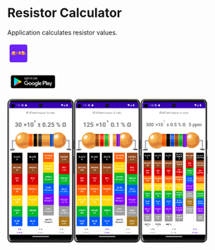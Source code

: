 # Resistor Calculator

Application calculates resistor values.

<img src='/app/src/main/res/mipmap-xxxhdpi/ic_launcher.png' alt='Get it on Google Play' width="10%"/>



<a href='https://play.google.com/store/apps/details?id=com.nut.cdev.resistorcalculatorandroid'><img src='/graphics/google_play_icon.png' alt='Get it on Google Play' height=45/></a>

[//]: # (Design & license by: www.freepiker.com)

<div style="display:flex;">
<img alt="App image" src="/graphics/Screenshot_20230423_134124.png" width="30%">
<img alt="App image" src="/graphics/Screenshot_20230423_134149.png" width="30%">
<img alt="App image" src="/graphics/Screenshot_20230423_134204.png" width="30%">
</div>
